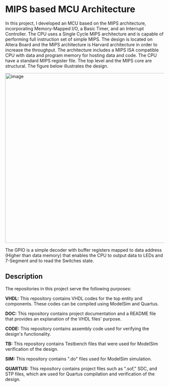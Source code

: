 # MIPS based MCU Architecture

In this project, I developed an MCU based on the MIPS architecture, incorporating Memory-Mapped I/O, a Basic Timer, and an Interrupt Controller.
The CPU uses a Single Cycle MIPS architecture and is capable of performing full instruction set of simple MIPS.
The design is located on Altera Board and the MIPS architecture is Harvard architecture in order to increase the throughput.
The architecture includes a MIPS ISA compatible CPU with data and program memory for hosting data and code.
The CPU have a standard MIPS register file. The top level and the MIPS core are structural. 
The figure below illustrates the design.

<img width="540" alt="image" src="https://github.com/Michaelkedik/MIPS-based-MCU-Architecture/assets/136968696/837e8cb1-fff2-49c5-8f2c-a32a4f1bea7e">

The GPIO is a simple decoder with buffer registers mapped to data address (Higher than data memory) that enables the CPU to output data to LEDs and 7-Segment and to read the Switches state.


## Description


The repositories in this project serve the following purposes:

**VHDL:** This repository contains VHDL codes for the top entity and components. These codes can be compiled using ModelSim and Quartus.

**DOC:** This repository contains project documentation and a README file that provides an explanation of the VHDL files' purpose.

**CODE:** This repository contains assembly code used for verifying the design's functionality.

**TB:** This repository contains Testbench files that were used for ModelSim verification of the design.

**SIM:** This repository contains ".do" files used for ModelSim simulation.

**QUARTUS:** This repository contains project files such as ".sof," SDC, and STP files, which are used for Quartus compilation and verification of the design.

